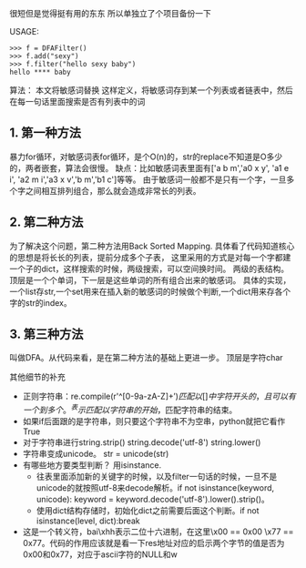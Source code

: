 很短但是觉得挺有用的东东
所以单独立了个项目备份一下

USAGE:

    >>> f = DFAFilter()
    >>> f.add("sexy")
    >>> f.filter("hello sexy baby")
    hello **** baby
    
算法：
本文将敏感词替换  这样定义，将敏感词存到某一个列表或者链表中，然后在每一句话里面搜索是否有列表中的词
## 1. 第一种方法
暴力for循环，对敏感词表for循环，是个O(n)的，str的replace不知道是O多少的，两者嵌套，算法会很慢。
缺点：比如敏感词表里面有['a b  m','a0   x  y', 'a1  e  i', 'a2  m  i','a3  x  v','b  m','b1  c']等等。
由于敏感词一般都不是只有一个字，一旦多个字之间相互排列组合，那么就会造成非常长的列表。
## 2. 第二种方法
为了解决这个问题，第二种方法用Back Sorted Mapping. 具体看了代码知道核心的思想是将长长的列表，提前分成多个子表，
这里采用的方式是对每一个字都建一个子的dict，这样搜索的时候，两级搜索，可以空间换时间。
两级的表结构。顶层是一个个单词，下一层是这些单词的所有组合出来的敏感词。
具体的实现，一个list存str,一个set用来在插入新的敏感词的时候做个判断,一个dict用来存各个字的str的index。
## 3. 第三种方法
叫做DFA。从代码来看，是在第二种方法的基础上更进一步。
顶层是字符char




其他细节的补充
* 正则字符串：re.compile(r'^[0-9a-zA-Z]+$')匹配以[]中字符开头的，且可以有一个到多个。^表示匹配以字符串的开始，$匹配字符串的结束。
* 如果if后面跟的是字符串，则只要这个字符串不为空串，python就把它看作True
* 对于字符串进行string.strip()  string.decode('utf-8')   string.lower()     
* 字符串变成unicode。 str = unicode(str)
* 有哪些地方要类型判断？ 用isinstance.
    * 往表里面添加新的关键字的时候，以及filter一句话的时候，一旦不是unicode的就按照utf-8来decode解析。if not isinstance(keyword, unicode):  keyword = keyword.decode('utf-8').lower().strip()。
    * 使用dict结构存储时，初始化dict之前需要后面这个判断。if not isinstance(level, dict):break
* 这是一个转义符，bai\xhh表示二位十六进制，在这里\x00 == 0x00            \x77 == 0x77。代码的作用应该就是看一下res地址对应的启示两个字节的值是否为0x00和0x77，对应于ascii字符的NULL和w
